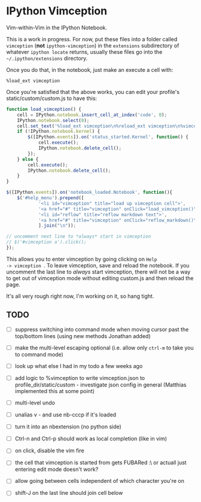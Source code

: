 IPython Vimception
==================

Vim-within-Vim in the IPython Notebook.

This is a work in progress. For now, put these files into a folder called
`vimception` (**not** `ipython-vimception`) in the `extensions` subdirectory of whatever `ipython locate`
returns, usually these files go into the `~/.ipython/extensions` directory.

Once you do that, in the notebook, just make an execute a cell with:

    %load_ext vimception

Once you're satisfied that the above works, you can edit your profile's
static/custom/custom.js to have this:

```javascript
function load_vimception() {
    cell = IPython.notebook.insert_cell_at_index('code', 0);
    IPython.notebook.select(0);
    cell.set_text('%load_ext vimception\n%reload_ext vimception\n%vimception');
    if (!IPython.notebook.kernel) {
        $([IPython.events]).on('status_started.Kernel', function() {
            cell.execute();
            IPython.notebook.delete_cell();
        });
    } else { 
        cell.execute();
        IPython.notebook.delete_cell();
    }
}

$([IPython.events]).on('notebook_loaded.Notebook', function(){
    $('#help_menu').prepend([
            '<li id="vimception" title="load up vimception cell">',
            '<a href="#" title="vimception" onClick="load_vimception()">vimception</a></li>',
            '<li id="reflow" title="reflow markdown text">',
            '<a href="#" title="vimception" onClick="reflow_markdown()">reflow text</a></li>',
            ].join("\n"));

// uncomment next line to *always* start in vimception
// $('#vimception a').click();
});
```

This allows you to enter vimception by going clicking on <code>Help ->
vimception </code>. To leave vimception, save and reload the notebook. If you
uncomment the last line to *always* start vimception, there will not be a way to
get out of vimception mode without editing custom.js and then reload the page.


It's all very rough right now, I'm working on it, so hang tight.

TODO
----

- [ ] suppress switching into command mode when moving cursor past the top/bottom
      lines (using new methods Jonathan added)

- [ ] make the multi-level escaping optional (i.e. allow only `ctrl-m` to take
      you to command mode)
 
- [ ] look up what else I had in my todo a few weeks ago

- [ ] add logic to %vimception to write vimception.json to profile_dir/static/custom
      - investigate json config in general (Matthias implemented this at some point)

- [ ] multi-level undo

- [ ] unalias v - and use nb-cccp if it's loaded 

- [ ] turn it into an nbextension (no python side)

- [ ] Ctrl-n and Ctrl-p should work as local completion (like in vim)

- [ ] on click, disable the vim fire

- [ ] the cell that vimception is started from gets FUBARed  :\ or actuall just
      entering edit mode doesn't work?

- [ ] allow going between cells independent of which character you're on

- [ ] shift-J on the last line should join cell below

